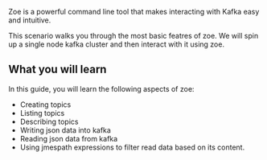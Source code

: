 Zoe is a powerful command line tool that makes interacting with Kafka easy and intuitive.

This scenario walks you through the most basic featres of zoe. We will spin up a single node kafka cluster and then interact with it using zoe.

## What you will learn

In this guide, you will learn the following aspects of zoe:

- Creating topics
- Listing topics
- Describing topics
- Writing json data into kafka
- Reading json data from kafka
- Using jmespath expressions to filter read data based on its content.
